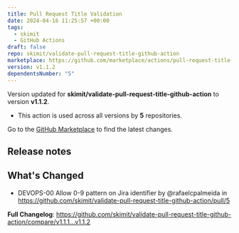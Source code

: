 ```yaml
---
title: Pull Request Title Validation
date: 2024-04-16 11:25:57 +00:00
tags:
  - skimit
  - GitHub Actions
draft: false
repo: skimit/validate-pull-request-title-github-action
marketplace: https://github.com/marketplace/actions/pull-request-title-validation
version: v1.1.2
dependentsNumber: "5"
---
```



Version updated for **skimit/validate-pull-request-title-github-action** to version **v1.1.2**.
- This action is used across all versions by **5** repositories.

Go to the [GitHub Marketplace](https://github.com/marketplace/actions/pull-request-title-validation) to find the latest changes.

## Release notes

## What's Changed
* DEVOPS-00 Allow 0-9 pattern on Jira identifier by @rafaelcpalmeida in https://github.com/skimit/validate-pull-request-title-github-action/pull/5


**Full Changelog**: https://github.com/skimit/validate-pull-request-title-github-action/compare/v1.1.1...v1.1.2
